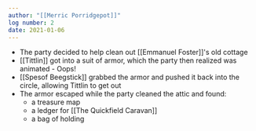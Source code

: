 ```yaml
---
author: "[[Merric Porridgepot]]"
log number: 2
date: 2021-01-06
---
```

- The party decided to help clean out [[Emmanuel Foster]]'s old cottage
- [[Tittlin]] got into a suit of armor, which the party then realized was animated - Oops!
- [[Spesof Beegstick]] grabbed the armor and pushed it back into the circle, allowing Tittlin to get out
- The armor escaped while the party cleaned the attic and found:
	- a treasure map
	- a ledger for [[The Quickfield Caravan]]
	- a bag of holding